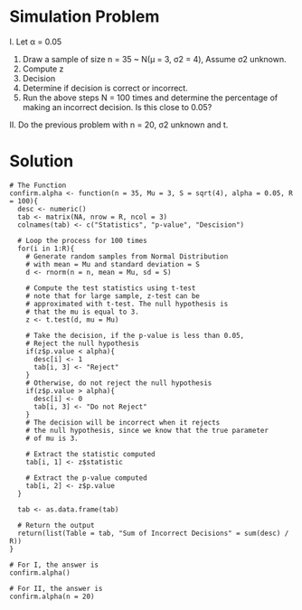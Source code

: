 Simulation Problem
=====================

I. Let α = 0.05

   1. Draw a sample of size n = 35 ~ N(µ = 3, σ2 =  4), Assume σ2 unknown.
   2. Compute  z
   3. Decision
   4. Determine if decision is correct or incorrect.
   5. Run the above steps N = 100 times and determine the percentage of making an incorrect decision. Is this close to 0.05?

II. Do the previous problem with n = 20, σ2 unknown and t.

Solution
===
```{coffee}
# The Function
confirm.alpha <- function(n = 35, Mu = 3, S = sqrt(4), alpha = 0.05, R = 100){
  desc <- numeric()
  tab <- matrix(NA, nrow = R, ncol = 3)
  colnames(tab) <- c("Statistics", "p-value", "Descision")
  
  # Loop the process for 100 times
  for(i in 1:R){
    # Generate random samples from Normal Distribution
    # with mean = Mu and standard deviation = S
    d <- rnorm(n = n, mean = Mu, sd = S)
    
    # Compute the test statistics using t-test
    # note that for large sample, z-test can be
    # approximated with t-test. The null hypothesis is
    # that the mu is equal to 3.
    z <- t.test(d, mu = Mu)
  
    # Take the decision, if the p-value is less than 0.05,
    # Reject the null hypothesis
    if(z$p.value < alpha){
      desc[i] <- 1
      tab[i, 3] <- "Reject"
    }
    # Otherwise, do not reject the null hypothesis
    if(z$p.value > alpha){
      desc[i] <- 0
      tab[i, 3] <- "Do not Reject"
    }
    # The decision will be incorrect when it rejects
    # the null hypothesis, since we know that the true parameter
    # of mu is 3.
    
    # Extract the statistic computed
    tab[i, 1] <- z$statistic
    
    # Extract the p-value computed
    tab[i, 2] <- z$p.value
  }
  
  tab <- as.data.frame(tab)
  
  # Return the output
  return(list(Table = tab, "Sum of Incorrect Decisions" = sum(desc) / R))
}

# For I, the answer is
confirm.alpha()

# For II, the answer is
confirm.alpha(n = 20)
```
